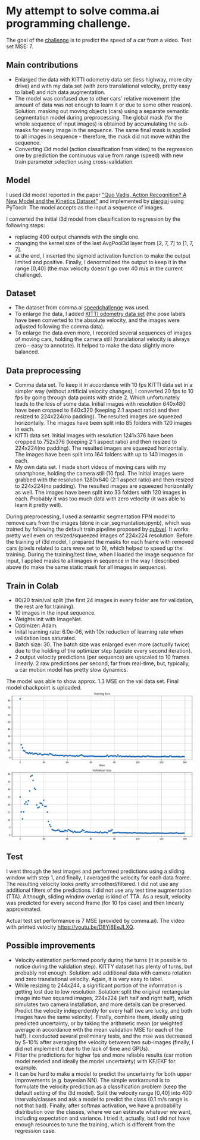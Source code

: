 My attempt to solve comma.ai programming challenge.
======

The goal of the <a href="https://github.com/commaai/speedchallenge">challenge</a> is to predict the speed of a car from a video. 
Test set MSE: 7.

Main contributions
-----

- Enlarged the data with KITTI odometry data set (less highway, more city drive) and with my data set (with zero translational velocity, pretty easy to label) and rich data augmentation. 
- The model was confused due to other cars' relative movement (the amount of data was not enough to learn it or due to some other reason). Solution: masking out moving objects (cars) using a separate semantic segmentation model during preprocessing. The global mask (for the whole sequence of input images) is obtained by accumulating the sub-masks for every image in the sequence. The same final mask is applied to all images in sequence - therefore, the mask did not move within the sequence.
- Converting i3d model (action classification from video) to the regression one by prediction the continuous value from range (speed) with new train parameter selection using cross-validation.

Model
-----
I used i3d model reported in the paper <a href="https://arxiv.org/abs/1705.07750">"Quo Vadis, Action Recognition? A New Model and the Kinetics Dataset"</a> and implemented by <a href="https://github.com/piergiaj/pytorch-i3d">piergiaj</a>  using PyTorch. The model accepts as the input a sequence of images.

I converted the initial i3d model from classification to regression by the following steps:
- replacing 400 output channels with the single one.
- changing the kernel size of the last AvgPool3d layer from [2, 7, 7] to [1, 7, 7].
- at the end, I inserted the sigmoid activation function to make the output limited and positive. Finally, I denormalized the output to keep it in the range [0,40] (the max velocity doesn't go over 40 m/s in the current challenge).

Dataset
-----
- The dataset from comma.ai <a href="https://github.com/commaai/speedchallenge">speedchallenge</a> was used.
- To enlarge the data, I added  <a href="http://www.cvlibs.net/datasets/kitti/eval_odometry.php">KITTI odometry data set</a>  (the pose labels have been converted to the absolute velocity, and the images were adjusted following the comma data).
- To enlarge the data even more, I recorded several sequences of images of moving cars, holding the camera still (translational velocity is always zero - easy to annotate). It helped to make the data slightly more balanced.

Data preprocessing
-----
- Comma data set. To keep it in accordance with 10 fps KITTI data set in a simpler way (without artificial velocity changes), I converted 20 fps to 10 fps by going through data points with stride 2. Which unfortunately leads to the loss of some data. Initial images with resolution 640x480 have been cropped to 640x320 (keeping 2:1 aspect ratio) and then resized to 224x224(no padding). The resulted images are squeezed horizontally. The images have been split into 85 folders with 120 images in each.
- KITTI data set. Initial images with resolution 1241x376 have been cropped to 752x376 (keeping 2:1 aspect ratio) and then resized to 224x224(no padding). The resulted images are squeezed horizontally. The images have been split into 164 folders with up to 140 images in each.
- My own data set. I made short videos of moving cars with my smartphone, holding the camera still (10 fps). The initial images were grabbed with the resolution 1280x640 (2:1 aspect ratio) and then resized to 224x224(no padding). The resulted images are squeezed horizontally as well. The images have been split into 33 folders with 120 images in each. Probably it was too much data with zero velocity (it was able to learn it pretty well).

During preprocessing, I used a semantic segmentation FPN model to remove cars from the images (done in car_segmantation.ipynb), which was trained by following the default train pipeline proposed by
<a href="https://github.com/qubvel/segmentation_models.pytorch/blob/master/examples/cars%20segmentation%20(camvid).ipynb">qubvel</a>. It works pretty well even on resized/squeezed images of 224x224 resolution. Before the training of i3d model, I prepared the masks for each frame with removed cars (pixels related to cars were set to 0), which helped to speed up the training. During the training/test time, when I loaded the image sequence for input, I applied masks to all images in sequence in the way I described above (to make the same static mask for all images in sequence).

Train in Colab
-----
- 80/20 train/val split (the first 24 images in every folder are for validation, the rest are for training).
- 10 images in the input sequence.
- Weights init with ImageNet.
- Optimizer: Adam.
- Inital learning rate: 6.0e-06, with 10x reduction of learning rate when validation loss saturated.
- Batch size: 30. The batch size was enlarged even more (actually twice) due to the holding of the optimizer step (update every second iteration).
- 2 output velocity predictions (per sequence) are upscaled to 10 frames linearly. 2 raw predictions per second, far from real-time, but, typically, a car motion model has pretty slow dynamics.

The model was able to show approx. 1.3 MSE on the val data set. Final model chackpoint is uploaded.
![alt text](https://github.com/negvet/speedchallenge/blob/master/train_val_mse_loss_during_trainig.png)

Test
-----
I went through the test images and performed predictions using a sliding window with step 1, and finally, I averaged the velocity for each data frame. The resulting velocity looks pretty smoothed/filtered.
I did not use any additional filters of the predictions.
I did not use any test time augmentation (TTA). Although, sliding window overlap is kind of TTA.
As a result, velocity was predicted for every second frame (for 10 fps case) and then linearly approximated.

Actual test set performance is 7 MSE (provided by comma.ai). The video with printed velocity https://youtu.be/D8Yj8EeJLXQ.

Possible improvements
-----
- Velocity estimation performed poorly during the turns (it is possible to notice during the validation step). KITTY dataset has plenty of turns, but probably not enough. Solution: add additional data with camera rotation and zero translational velocity. Again, it is very easy to label.
- While resizing to 244x244, a significant portion of the information is getting lost due to low resolution. Solution: split the original rectangular image into two squared images, 224x224 (left half and right half), which simulates two camera installation, and more details can be preserved. Predict the velocity independently for every half (we are lucky, and both images have the same velocity). Finally, combine them, ideally using predicted uncertainty, or by taking the arithmetic mean (or weighted average in accordance with the mean validation MSE for each of the half). I conducted several preliminary tests, and the mse was decreased by 5-10% after averaging the velocity between two sub-images (finally, I did not implement it due to the lack of time and GPUs).
- Filter the predictions for higher fps and more reliable results (car motion model needed and ideally the model uncertainty) with KF/EKF for example.
- It can be hard to make a model to predict the uncertainty for both upper improvements (e.g. bayesian NN). The simple workaround is to formulate the velocity prediction as a classification problem (keep the default setting of the i3d model). Split the velocity range [0,40] into 400 intervals/classes and ask a model to predict the class (0.1 m/s range is not that bad). Finally, after softmax activation, we have a probability distribution over the classes, where we can estimate whatever we want, including expectation and variance. I tried it, actually, but I did not have enough resources to tune the training, which is different from the regression case.


